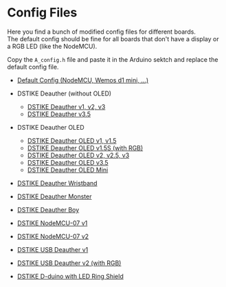 # Config Files

Here you find a bunch of modified config files for different boards.  
The default config should be fine for all boards that don't have a display or a RGB LED (like the NodeMCU).  

Copy the `A_config.h` file and paste it in the Arduino sektch and replace the default config file.  

- [Default Config (NodeMCU, Wemos d1 mini, ...)](https://github.com/spacehuhn/esp8266_deauther/blob/master/configs/Default/A_config.h)

- DSTIKE Deauther (without OLED)
  - [DSTIKE Deauther v1, v2, v3](https://github.com/spacehuhn/esp8266_deauther/blob/master/configs/Default/A_config.h)
  - [DSTIKE Deauther v3.5](https://github.com/spacehuhn/esp8266_deauther/blob/master/configs/DSTIKE_Deauther_v3.5_and_NodeMCU-07_v2/A_config.h)
- DSTIKE Deauther OLED
  - [DSTIKE Deauther OLED v1, v1.5](https://github.com/spacehuhn/esp8266_deauther/blob/master/configs/DSTIKE_OLED_v1_v1.5/A_config.h)
  - [DSTIKE Deauther OLED v1.5S (with RGB)](https://github.com/spacehuhn/esp8266_deauther/blob/master/configs/DSTIKE_OLED_v1.5S/A_config.h)
  - [DSTIKE Deauther OLED v2, v2.5, v3](https://github.com/spacehuhn/esp8266_deauther/blob/master/configs/DSTIKE_OLED_v2_v2.5_v3/A_config.h)
  - [DSTIKE Deauther OLED v3.5](https://github.com/spacehuhn/esp8266_deauther/blob/master/configs/DSTIKE_OLED_v3.5_Monster_Mini/A_config.h)
  - [DSTIKE Deauther OLED Mini](https://github.com/spacehuhn/esp8266_deauther/blob/master/configs/DSTIKE_OLED_v3.5_Monster_Mini/A_config.h)
- [DSTIKE Deauther Wristband](https://github.com/spacehuhn/esp8266_deauther/blob/master/configs/DSTIKE_Wristband/A_config.h)
- [DSTIKE Deauther Monster](https://github.com/spacehuhn/esp8266_deauther/blob/master/configs/DSTIKE_OLED_v3.5_Monster_Mini/A_config.h)
- [DSTIKE Deauther Boy](https://github.com/spacehuhn/esp8266_deauther/blob/master/configs/DSTIKE_Deauther_Boy/A_config.h)
- [DSTIKE NodeMCU-07 v1](https://github.com/spacehuhn/esp8266_deauther/blob/master/configs/Default/A_config.h)
- [DSTIKE NodeMCU-07 v2](https://github.com/spacehuhn/esp8266_deauther/blob/master/configs/DSTIKE_Deauther_v3.5_and_NodeMCU-07_v2/A_config.h)
- [DSTIKE USB Deauther v1](https://github.com/spacehuhn/esp8266_deauther/blob/master/configs/Default/A_config.h)
- [DSTIKE USB Deauther v2 (with RGB)](https://github.com/spacehuhn/esp8266_deauther/blob/master/configs/DSTIKE_USB_Deauther_v2/A_config.h)
- [DSTIKE D-duino with LED Ring Shield](https://github.com/spacehuhn/esp8266_deauther/blob/master/configs/DSTIKE_D-duino_with_LED_Ring_Shield/A_config.h)
